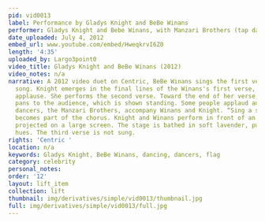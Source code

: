 ```yaml
---
pid: vid0013
label: Performance by Gladys Knight and BeBe Winans
performer: Gladys Knight and Bebe Winans, with Manzari Brothers (tap dancers)
date_uploaded: July 4, 2012
embed_url: www.youtube.com/embed/HweqkrvI6Z0
length: '4:35'
uploaded_by: Largo3point0
video_title: Gladys Knight and BeBe Winans (2012)
video_notes: n/a
narrative: A 2012 video duet on Centric, BeBe Winans sings the first verse of the
  song. Knight emerges in the final lines of the Winans's first verse, to audience
  applause. She performs the second verse. Toward the end of her verse, the camera
  pans to the audience, which is shown standing. Some people applaud and cheer. Tap
  dancers, the Manzari Brothers, accompany Winans and Knight. “Sing a song...,” repeated,
  becomes part of the chorus. Knight and Winans perform in front of an American flag
  projected on a large screen. The stage is bathed in soft lavender, purple, and green
  hues. The third verse is not sung.
rights: 'Centric '
location: n/a
keywords: Gladys Knight, BeBe Winans, dancing, dancers, flag
category: celebrity
personal_notes: 
order: '12'
layout: lift_item
collection: lift
thumbnail: img/derivatives/simple/vid0013/thumbnail.jpg
full: img/derivatives/simple/vid0013/full.jpg
---
```

